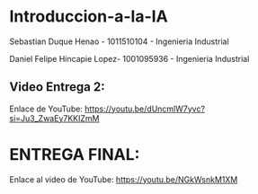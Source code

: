 # Introduccion-a-la-IA

Sebastian Duque Henao - 1011510104 - Ingenieria Industrial

Daniel Felipe Hincapie Lopez- 1001095936 - Ingenieria Industrial

## Video Entrega 2:
Enlace de YouTube: https://youtu.be/dUncmlW7yvc?si=Ju3_ZwaEy7KKIZmM

# ENTREGA FINAL:
Enlace al video de YouTube: https://youtu.be/NGkWsnkM1XM
